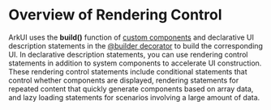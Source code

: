 # Overview of Rendering Control


ArkUI uses the **build()** function of [custom components](arkts-create-custom-components.md) and declarative UI description statements in the [@builder decorator](arkts-builder.md) to build the corresponding UI. In declarative description statements, you can use rendering control statements in addition to system components to accelerate UI construction. These rendering control statements include conditional statements that control whether components are displayed, rendering statements for repeated content that quickly generate components based on array data, and lazy loading statements for scenarios involving a large amount of data.
